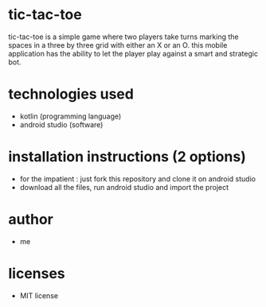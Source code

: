 # tic-tac-toe
tic-tac-toe is a simple game where two players take turns marking the spaces in a three by three grid with either an X or an O.
this mobile application has the ability to let the player play against a smart and strategic bot.

# technologies used
- kotlin (programming language)
- android studio (software)

# installation instructions (2 options)
- for the impatient : just fork this repository and clone it on android studio
- download all the files, run android studio and import the project

# author
- me

# licenses
- MIT license
